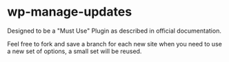 # wp-manage-updates
Designed to be a "Must Use" Plugin as described in official documentation. 

Feel free to fork and save a branch for each new site when you need to use a new set of options, a small set will be reused.
